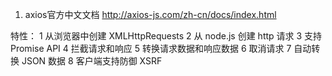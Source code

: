 1. axios官方中文文档 http://axios-js.com/zh-cn/docs/index.html

特性：
	1 从浏览器中创建 XMLHttpRequests
	2 从 node.js 创建 http 请求
	3 支持 Promise API
	4 拦截请求和响应
	5 转换请求数据和响应数据
	6 取消请求
	7 自动转换 JSON 数据
	8 客户端支持防御 XSRF

